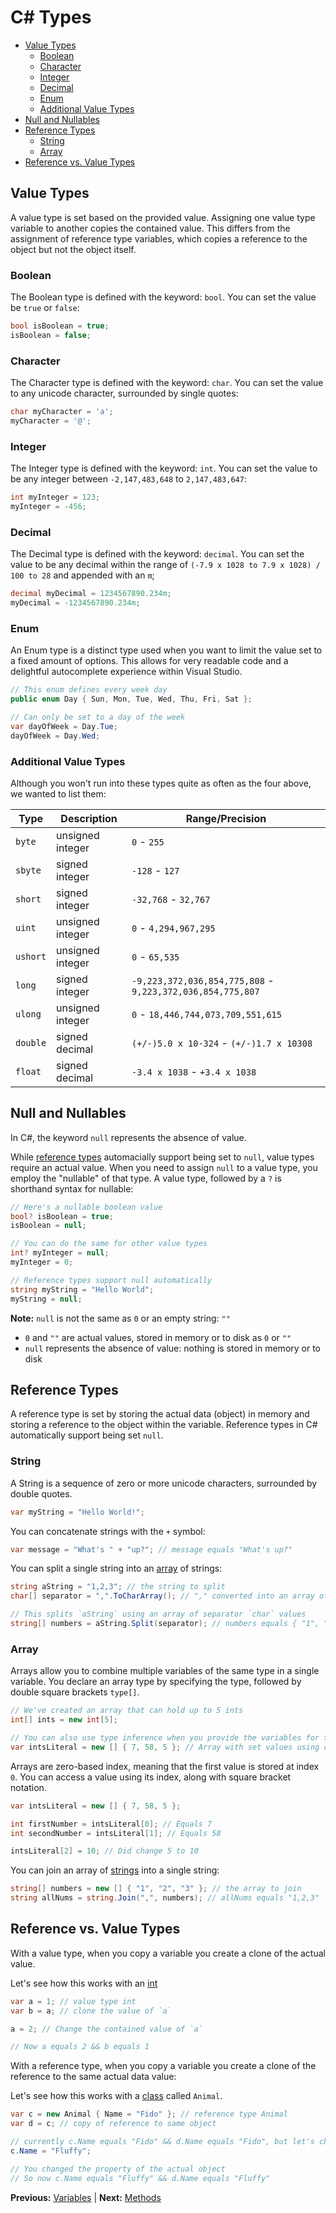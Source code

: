 # C# Types

* [Value Types](#value-types)
  * [Boolean](#boolean)
  * [Character](#character)
  * [Integer](#integer)
  * [Decimal](#decimal)
  * [Enum](#enum)
  * [Additional Value Types](#additional-value-types)
* [Null and Nullables](#null-and-nullables)
* [Reference Types](#reference-types)
  * [String](#string)
  * [Array](#array)
* [Reference vs. Value Types](#reference-vs-value-types)

## Value Types

A value type is set based on the provided value. Assigning one value type variable to another copies the contained value. This differs from the assignment of reference type variables, which copies a reference to the object but not the object itself.

### Boolean

The Boolean type is defined with the keyword: `bool`. You can set the value be `true` or `false`:

```cs
bool isBoolean = true;
isBoolean = false;
```

### Character

The Character type is defined with the keyword: `char`. You can set the value to any unicode character, surrounded by single quotes:

```cs
char myCharacter = 'a';
myCharacter = '@';
```

### Integer

The Integer type is defined with the keyword: `int`. You can set the value to be any integer between `-2,147,483,648` to `2,147,483,647`:

```cs
int myInteger = 123;
myInteger = -456;
```

### Decimal

The Decimal type is defined with the keyword: `decimal`. You can set the value to be any decimal within the range of `(-7.9 x 1028 to 7.9 x 1028) / 100 to 28` and appended with an `m`;

```cs
decimal myDecimal = 1234567890.234m;
myDecimal = -1234567890.234m;
```

### Enum

An Enum type is a distinct type used when you want to limit the value set to a fixed amount of options. This allows for very readable code and a delightful autocomplete experience within Visual Studio.

```cs
// This enum defines every week day
public enum Day { Sun, Mon, Tue, Wed, Thu, Fri, Sat };

// Can only be set to a day of the week
var dayOfWeek = Day.Tue;
dayOfWeek = Day.Wed;
```

### Additional Value Types

Although you won't run into these types quite as often as the four above, we wanted to list them:

| Type     | Description      | Range/Precision                                            |
| -------- | ---------------- | ---------------------------------------------------------- |
| `byte`   | unsigned integer | `0` - `255`                                                |
| `sbyte`  | signed integer   | `-128` - `127`                                             |
| `short`  | signed integer   | `-32,768` - `32,767`                                       |
| `uint`   | unsigned integer | `0` - `4,294,967,295`                                      |
| `ushort` | unsigned integer | `0` - `65,535`                                             |
| `long`   | signed integer   | `-9,223,372,036,854,775,808` - `9,223,372,036,854,775,807` |
| `ulong`  | unsigned integer | `0` - `18,446,744,073,709,551,615`                         |
| `double` | signed decimal   | `(+/-)5.0 x 10-324` - `(+/-)1.7 x 10308`                   |
| `float`  | signed decimal   | `-3.4 x 1038` - `+3.4 x 1038`                              |

## Null and Nullables

In C#, the keyword `null` represents the absence of value.

While [reference types](#reference-types) automacially support being set to `null`, value types require an actual value. When you need to assign `null` to a value type, you employ the "nullable" of that type. A value type, followed by a `?` is shorthand syntax for nullable:

```cs
// Here's a nullable boolean value
bool? isBoolean = true;
isBoolean = null;

// You can do the same for other value types
int? myInteger = null;
myInteger = 0;

// Reference types support null automatically
string myString = "Hello World";
myString = null;
```

**Note:** `null` is not the same as `0` or an empty string: `""`

* `0` and `""` are actual values, stored in memory or to disk as `0` or `""`
* `null` represents the absence of value: nothing is stored in memory or to disk

## Reference Types

A reference type is set by storing the actual data (object) in memory and storing a reference to the object within the variable. Reference types in C# automatically support being set `null`.

### String

A String is a sequence of zero or more unicode characters, surrounded by double quotes.

```cs
var myString = "Hello World!";
```

You can concatenate strings with the `+` symbol:

```cs
var message = "What's " + "up?"; // message equals "What's up?"
```

You can split a single string into an [array](#array) of strings:

```cs
string aString = "1,2,3"; // the string to split
char[] separator = ",".ToCharArray(); // "," converted into an array of characters

// This splits `aString` using an array of separator `char` values
string[] numbers = aString.Split(separator); // numbers equals { "1", "2", "3" };
```

### Array

Arrays allow you to combine multiple variables of the same type in a single variable. You declare an array type by specifying the type, followed by double square brackets `type[]`.

```cs
// We've created an array that can hold up to 5 ints
int[] ints = new int[5];

// You can also use type inference when you provide the variables for the array to contain
var intsLiteral = new [] { 7, 58, 5 }; // Array with set values using curly bracket notation
```

Arrays are zero-based index, meaning that the first value is stored at index `0`. You can access a value using its index, along with square bracket notation.

```cs
var intsLiteral = new [] { 7, 58, 5 };

int firstNumber = intsLiteral[0]; // Equals 7
int secondNumber = intsLiteral[1]; // Equals 58

intsLiteral[2] = 10; // Did change 5 to 10
```

You can join an array of [strings](#strings) into a single string:

```cs
string[] numbers = new [] { "1", "2", "3" }; // the array to join
string allNums = string.Join(",", numbers); // allNums equals "1,2,3"
```

## Reference vs. Value Types

With a value type, when you copy a variable you create a clone of the actual value.

Let's see how this works with an [int](#integer)

```cs
var a = 1; // value type int
var b = a; // clone the value of `a`

a = 2; // Change the contained value of `a`

// Now a equals 2 && b equals 1
```

With a reference type, when you copy a variable you create a clone of the reference to the same actual data value:

Let's see how this works with a [class](classes.markdown#classes) called `Animal`.

```cs
var c = new Animal { Name = "Fido" }; // reference type Animal
var d = c; // copy of reference to same object

// currently c.Name equals "Fido" && d.Name equals "Fido", but let's change that:
c.Name = "Fluffy";

// You changed the property of the actual object
// So now c.Name equals "Fluffy" && d.Name equals "Fluffy"
```

**Previous:** [Variables](variables.markdown) |
**Next:** [Methods](methods.markdown)
